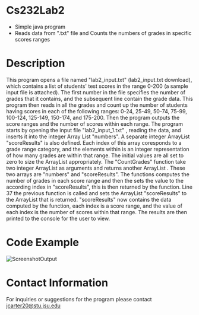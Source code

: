 # Cs232Lab2
- Simple java program
- Reads data from ".txt" file and Counts the numbers of grades in specific scores ranges

# Description

This program opens a file named "lab2_input.txt" (lab2_input.txt download), which contains a list of students' test scores in the range 0-200 (a sample input file is attached). The first number in the file specifies the number of grades that it contains, and the subsequent line contain the grade data. This program then reads in all the grades and count up the number of students having scores in each of the following ranges: 0-24, 25-49, 50-74, 75-99, 100-124, 125-149, 150-174, and 175-200. Then the program outputs the score ranges and the number of scores within each range.
The program starts by opening the input file "lab2_input_1.txt" , reading the data, and inserts it into the integer Array List "numbers". A separate integer ArrayList "scoreResults" is also defined. Each index of this array coresponds to a grade range category, and the elements within is an integer representation of how many grades are within that range. The initial values are all set to zero to size the ArrayList appropriately. The "CountGrades" function take two integer ArrayList as arguments and returns another ArrayList . These two arrays are "numbers" and "scoreResults". The functions computes the number of grades in each score range and then the sets the value to the according index in "scoreResults", this is then returned by the function. Line 37 the previous function is called and sets the ArrayList "scoreResults" to the ArrayList that is returned. "scoreResults" now contains the data computed by the function, each index is a score range, and the value of each index is the number of scores within that range. The results are then printed to the console for the user to view.

# Code Example

![ScreenshotOutput](https://user-images.githubusercontent.com/89806393/135565394-4b9457a9-4853-471e-8930-0170b7ebe421.png)
# Contact Information
For inquiries or suggestions for the program please contact jcarter20@stu.jsu.edu
